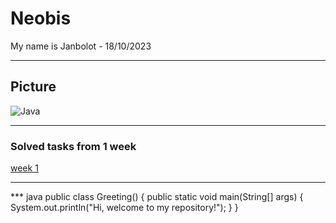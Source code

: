 # Neobis
My name is Janbolot - 18/10/2023


----

## Picture

![Java][logo]

[logo]:https://techrocks.ru/wp-content/uploads/2019/04/For_post_15.png


---

### Solved tasks from 1 week 

[week 1](https://github.com/Janbolot7/neo/tree/Janbolot/neobis/src/main/java/Janbolot/neobis/week1)

---

*** java
public class Greeting() {
    public static void main(String[] args) {
        System.out.println("Hi, welcome to my repository!");
    }
}
